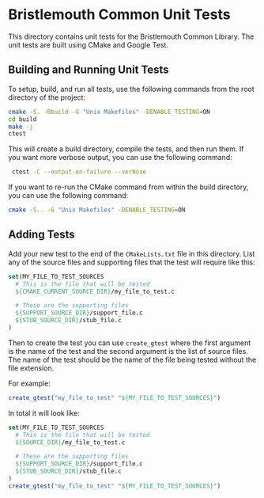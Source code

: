 # Bristlemouth Common Unit Tests

This directory contains unit tests for the Bristlemouth Common Library.
The unit tests are built using CMake and Google Test.

## Building and Running Unit Tests

To setup, build, and run all tests, use the following commands from the root directory of the project:

  ```bash
  cmake -S. -Bbuild -G "Unix Makefiles" -DENABLE_TESTING=ON
  cd build
  make -j
  ctest
  ```
  This will create a build directory, compile the tests, and then run them.
  If you want more verbose output, you can use the following command:

  ```bash
   ctest -C --output-on-failure --verbose
  ```

  If you want to re-run the CMake command from within the build directory, you can use the following command:

  ```bash
  cmake -S.. -G "Unix Makefiles" -DENABLE_TESTING=ON
  ```


## Adding Tests
Add your new test to the end of the `CMakeLists.txt` file in this directory.
List any of the source files and supporting files that the test will require like this:

  ```cmake
  set(MY_FILE_TO_TEST_SOURCES
    # This is the file that will be tested
    ${CMAKE_CURRENT_SOURCE_DIR}/my_file_to_test.c

    # These are the supporting files
    ${SUPPORT_SOURCE_DIR}/support_file.c
    ${STUB_SOURCE_DIR}/stub_file.c
  )
  ```

  Then to create the test you can use `create_gtest`
  where the first argument is the name of the test and
  the second argument is the list of source files.
  The name of the test should be the name of the file being tested
  without the file extension.

  For example:
  ```cmake
  create_gtest("my_file_to_test" "${MY_FILE_TO_TEST_SOURCES}")
  ```

  In total it will look like:
  ```cmake
  set(MY_FILE_TO_TEST_SOURCES
    # This is the file that will be tested
    ${SOURCE_DIR}/my_file_to_test.c

    # These are the supporting files
    ${SUPPORT_SOURCE_DIR}/support_file.c
    ${STUB_SOURCE_DIR}/stub_file.c
  )
  create_gtest("my_file_to_test" "${MY_FILE_TO_TEST_SOURCES}")
  ```